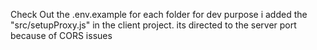 Check Out the .env.example for each folder
for dev purpose i added the "src/setupProxy.js" in the client project.
its directed to the server port because of CORS issues
